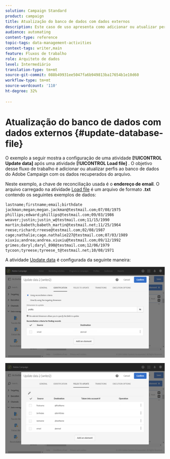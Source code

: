 ```yaml
---
solution: Campaign Standard
product: campaign
title: Atualização do banco de dados com dados externos
description: Este caso de uso apresenta como adicionar ou atualizar perfis ao banco de dados do Adobe Campaign com os dados recuperados do arquivo.
audience: automating
content-type: reference
topic-tags: data-management-activities
context-tags: writer,main
feature: Fluxos de trabalho
role: Arquiteto de dados
level: Intermediário
translation-type: tm+mt
source-git-commit: 088b49931ee5047fa6b949813ba17654b1e10d60
workflow-type: tm+mt
source-wordcount: '110'
ht-degree: 32%

---
```



# Atualização do banco de dados com dados externos {#update-database-file}

O exemplo a seguir mostra a configuração de uma atividade **[!UICONTROL Update data]** após uma atividade **[!UICONTROL Load file]** . O objetivo desse fluxo de trabalho é adicionar ou atualizar perfis ao banco de dados do Adobe Campaign com os dados recuperados do arquivo.

Neste exemplo, a chave de reconciliação usada é o **endereço de email**. O arquivo carregado na atividade [Load file](../../automating/using/load-file.md) é um arquivo de formato **.txt** contendo os seguintes exemplos de dados:

```
lastname;firstname;email;birthdate
jackman;megan;megan.jackman@testmail.com;07/08/1975
phillips;edward;phillips@testmail.com;09/03/1986
weaver;justin;justin_w@testmail.com;11/15/1990
martin;babeth;babeth_martin@testmail.net;11/25/1964
reese;richard;rreese@testmail.com;02/08/1987
cage;nathalie;cage.nathalie227@testmail.com;07/03/1989
xiuxiu;andrea;andrea.xiuxiu@testmail.com;09/12/1992
grimes;daryl;daryl_890@testmail.com;12/06/1979
tycoon;tyreese;tyreese_t@testmail.net;10/08/1971
```

A atividade [Update data](../../automating/using/update-data.md) é configurada da seguinte maneira:

![](assets/deduplication_example2_writer1.png)

![](assets/deduplication_example2_writer2.png)
